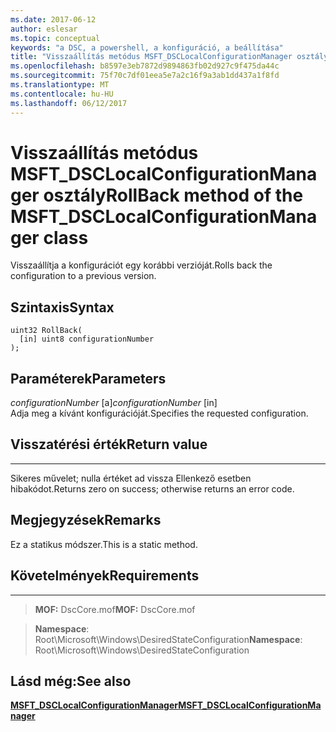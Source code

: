 ```yaml
---
ms.date: 2017-06-12
author: eslesar
ms.topic: conceptual
keywords: "a DSC, a powershell, a konfiguráció, a beállítása"
title: "Visszaállítás metódus MSFT_DSCLocalConfigurationManager osztály"
ms.openlocfilehash: b8597e3eb7872d9894863fb02d927c9f475da44c
ms.sourcegitcommit: 75f70c7df01eea5e7a2c16f9a3ab1dd437a1f8fd
ms.translationtype: MT
ms.contentlocale: hu-HU
ms.lasthandoff: 06/12/2017
---
```

# <a name="rollback-method-of-the-msftdsclocalconfigurationmanager-class"></a><span data-ttu-id="624ef-103">Visszaállítás metódus MSFT_DSCLocalConfigurationManager osztály</span><span class="sxs-lookup"><span data-stu-id="624ef-103">RollBack method of the MSFT_DSCLocalConfigurationManager class</span></span>

<span data-ttu-id="624ef-104">Visszaállítja a konfigurációt egy korábbi verzióját.</span><span class="sxs-lookup"><span data-stu-id="624ef-104">Rolls back the configuration to a previous version.</span></span>

<a name="syntax"></a><span data-ttu-id="624ef-105">Szintaxis</span><span class="sxs-lookup"><span data-stu-id="624ef-105">Syntax</span></span>
------

```mof
uint32 RollBack(
  [in] uint8 configurationNumber
);
```

<a name="parameters"></a><span data-ttu-id="624ef-106">Paraméterek</span><span class="sxs-lookup"><span data-stu-id="624ef-106">Parameters</span></span>
----------

<span data-ttu-id="624ef-107">*configurationNumber* \[a\]</span><span class="sxs-lookup"><span data-stu-id="624ef-107">*configurationNumber* \[in\]</span></span>  
<span data-ttu-id="624ef-108">Adja meg a kívánt konfigurációját.</span><span class="sxs-lookup"><span data-stu-id="624ef-108">Specifies the requested configuration.</span></span> 

## <a name="return-value"></a><span data-ttu-id="624ef-109">Visszatérési érték</span><span class="sxs-lookup"><span data-stu-id="624ef-109">Return value</span></span>
------------

<span data-ttu-id="624ef-110">Sikeres művelet; nulla értéket ad vissza Ellenkező esetben hibakódot.</span><span class="sxs-lookup"><span data-stu-id="624ef-110">Returns zero on success; otherwise returns an error code.</span></span>

## <a name="remarks"></a><span data-ttu-id="624ef-111">Megjegyzések</span><span class="sxs-lookup"><span data-stu-id="624ef-111">Remarks</span></span>

<span data-ttu-id="624ef-112">Ez a statikus módszer.</span><span class="sxs-lookup"><span data-stu-id="624ef-112">This is a static method.</span></span>

## <a name="requirements"></a><span data-ttu-id="624ef-113">Követelmények</span><span class="sxs-lookup"><span data-stu-id="624ef-113">Requirements</span></span>
------------
><span data-ttu-id="624ef-114">**MOF:** DscCore.mof</span><span class="sxs-lookup"><span data-stu-id="624ef-114">**MOF:** DscCore.mof</span></span>

><span data-ttu-id="624ef-115">**Namespace**: Root\Microsoft\Windows\DesiredStateConfiguration</span><span class="sxs-lookup"><span data-stu-id="624ef-115">**Namespace**: Root\Microsoft\Windows\DesiredStateConfiguration</span></span>


## <a name="see-also"></a><span data-ttu-id="624ef-116">Lásd még:</span><span class="sxs-lookup"><span data-stu-id="624ef-116">See also</span></span>


[<span data-ttu-id="624ef-117">**MSFT_DSCLocalConfigurationManager**</span><span class="sxs-lookup"><span data-stu-id="624ef-117">**MSFT_DSCLocalConfigurationManager**</span></span>](msft-dsclocalconfigurationmanager.md)


 

 




